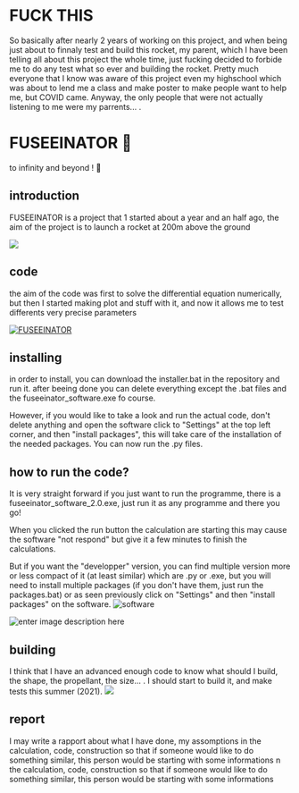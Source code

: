 # FUCK THIS
So basically after nearly 2 years of working on this project, and when being just about to finnaly test and build this rocket, my parent, which I have been telling all about this project the whole time, just fucking decided to forbide me to do any test what so ever and building the rocket. Pretty much everyone that I know was aware of this project even my highschool which was about to lend me a class and make poster to make people want to help me, but COVID came. Anyway, the only people that were not actually listening to me were my parrents... .

# FUSEEINATOR 🚀
to infinity and beyond ! 🚀
## introduction
FUSEEINATOR is a project that 1 started about a year and an half ago, the aim of the project is to launch a rocket at 200m above the ground

![](https://cdn.discordapp.com/attachments/748653688515592332/813852336253829140/beholde_doof_fuseeinator.png)
## code
the aim of the code was first to solve the differential equation numerically, but then I started making plot and stuff with it, and now it allows me to test differents very precise parameters

[![FUSEEINATOR](https://cdn.discordapp.com/attachments/748653688515592332/833870196992114768/unknown.png)](https://www.youtube.com/watch?v=TpVJ4x1Fdtk)

## installing
in order to install, you can download the installer.bat in the repository and run it. after beeing done you can delete everything except the .bat files and the fuseeinator_software.exe fo course.

However, if you would like to take a look and run the actual code, don't delete anything and open the software click to "Settings" at the top left corner, and then "install packages", this will take care of the installation of the needed packages. You can now run the .py files.

## how to run the code?
It is very straight forward if you just want to run the programme, there is a fuseeinator_software_2.0.exe, just run it as any programme and there you go!

When you clicked the run button the calculation are starting this may cause the software "not respond" but give it a few minutes to finish the calculations.

But if you want the "developper" version, you can find multiple version more or less compact of it (at least similar) which are .py or .exe, but you will need to install multiple packages (if you don't have them, just run the packages.bat) or as seen previously click on "Settings" and then "install packages" on the software.
![software](https://cdn.discordapp.com/attachments/754704936838627378/859545995850416159/fuseeinator.PNG)

![enter image description here](https://cdn.discordapp.com/attachments/811258320467787828/859796370755551262/unknown.png)
## building
I think that I have an advanced enough code to know what should I build, the shape, the propellant, the size... . I should start to build it, and make tests this summer (2021).
![](https://cdn.discordapp.com/attachments/748653688515592332/827253419261296671/rocket.png)
## report
I may write a rapport about what I have done, my assomptions in the calculation, code, construction so that if someone would like to do something similar, this person would be starting with some informations
n the calculation, code, construction so that if someone would like to do something similar, this person would be starting with some informations
